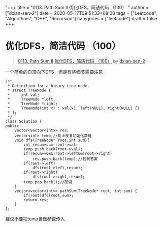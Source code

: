 "+++
title = "0113. Path Sum II 优化DFS，简洁代码 （100） "
author = ["dxian-sen-2"]
date = 2020-05-17T09:51:33+08:00
tags = ["Leetcode", "Algorithms", "C++", "Recursion"]
categories = ["leetcode"]
draft = false
+++

# 优化DFS，简洁代码 （100）

> [0113. Path Sum II](https://leetcode-cn.com/problems/path-sum-ii/)
> [优化DFS，简洁代码 （100）](https://leetcode-cn.com/problems/path-sum-ii/solution/you-hua-dfsjian-ji-dai-ma-100-by-dxian-sen-2/) by [dxian-sen-2](https://leetcode-cn.com/u/dxian-sen-2/)

一个简单的自顶向下DFS，但是有些细节需要注意
```
/**
 * Definition for a binary tree node.
 * struct TreeNode {
 *     int val;
 *     TreeNode *left;
 *     TreeNode *right;
 *     TreeNode(int x) : val(x), left(NULL), right(NULL) {}
 * };
 */
class Solution {
public:
    vector<vector<int>> res;
    vector<int> temp;//防止反复初始化数组 
    void dfs(TreeNode* root,int sum){
        int resum=sum-root->val;
        temp.push_back(root->val);
        if(resum==0&&!root->left&&!root->right)
			res.push_back(temp);//找到答案 
        if(root->left)
			dfs(root->left,resum);
        if(root->right)
			dfs(root->right,resum);
        temp.pop_back();//回溯 
    }
    vector<vector<int>> pathSum(TreeNode* root, int sum) {
        if(root)dfs(root,sum);
        return res;
    }
};
```
建议不要把temp当做参数传入